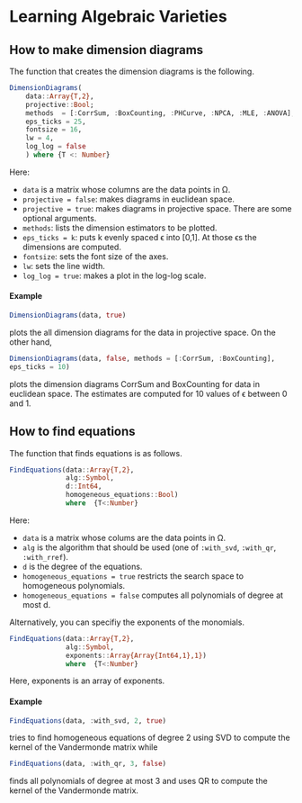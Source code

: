 # Learning Algebraic Varieties

## How to make dimension diagrams
The function that creates the dimension diagrams is the following.
```julia
DimensionDiagrams(
    data::Array{T,2},
    projective::Bool;
    methods  = [:CorrSum, :BoxCounting, :PHCurve, :NPCA, :MLE, :ANOVA],
    eps_ticks = 25,
    fontsize = 16,
    lw = 4,
    log_log = false
    ) where {T <: Number}
```
Here:
* ``data`` is a matrix whose columns are the data points in Ω.
* ``projective = false``: makes diagrams in euclidean space.
* ``projective = true``: makes diagrams in projective space.
There are some optional arguments.
* ``methods``: lists the dimension estimators to be plotted.
* ``eps_ticks = k``: puts k evenly spaced ϵ into [0,1]. At those ϵs the dimensions are computed.
* ``fontsize``: sets the font size of the axes.
* ``lw``: sets the line width.
* ``log_log = true``: makes a plot in the log-log scale.

#### Example
```julia
DimensionDiagrams(data, true)
```
plots the all dimension diagrams for the data in projective space. On the other hand,
```julia
DimensionDiagrams(data, false, methods = [:CorrSum, :BoxCounting],
eps_ticks = 10)
```
plots the dimension diagrams CorrSum and BoxCounting for data in euclidean space. The estimates are computed for 10 values of ϵ between 0 and 1.

## How to find equations
The function that finds equations is as follows.
```julia
FindEquations(data::Array{T,2},
              alg::Symbol,
              d::Int64,
              homogeneous_equations::Bool)
              where  {T<:Number}
```
Here:
* ``data`` is a matrix whose colums are the data points in Ω.
* ``alg`` is the algorithm that should be used (one of ``:with_svd``, ``:with_qr``, ``:with_rref``).
* ``d`` is the degree of the equations.
* ``homogeneous_equations = true`` restricts the search space to homogeneous polynomials.
* ``homogeneous_equations = false`` computes all polynomials of degree at most d.

Alternatively, you can specifiy the exponents of the monomials.

```julia
FindEquations(data::Array{T,2},
              alg::Symbol,
              exponents::Array{Array{Int64,1},1})
              where  {T<:Number}
```
Here, exponents is an array of exponents.


#### Example
```julia
FindEquations(data, :with_svd, 2, true)
```
tries to find homogeneous equations of degree 2 using SVD to compute the kernel of the Vandermonde matrix while
```julia
FindEquations(data, :with_qr, 3, false)
```
finds all polynomials of degree at most 3 and uses QR to compute the kernel of the Vandermonde matrix.
